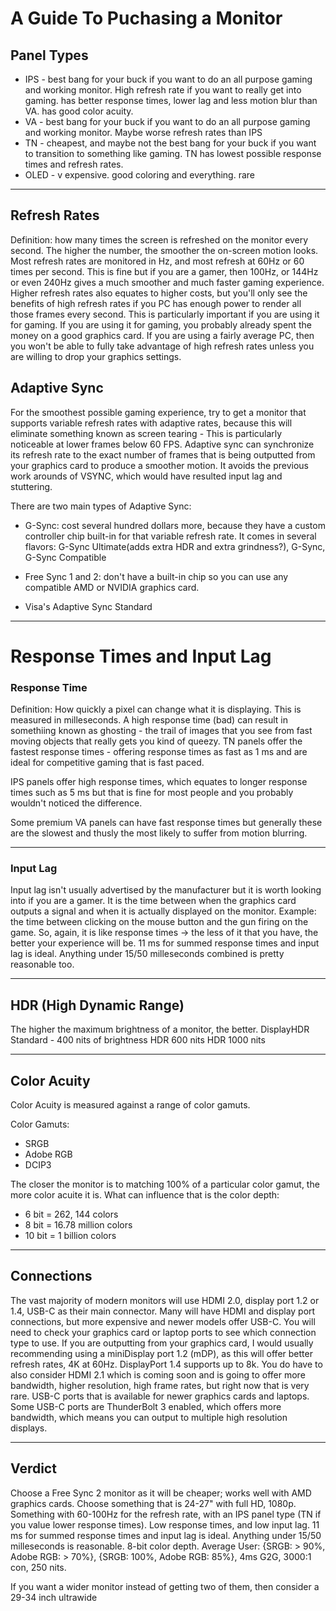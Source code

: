 # A Guide To Puchasing a Monitor

## Panel Types
* IPS - best bang for your buck if you want to do an all purpose gaming and working monitor. High refresh rate if you want to really get into gaming. has better response times, lower lag and less motion blur than VA. has good color acuity.
* VA - best bang for your buck if you want to do an all purpose gaming and working monitor. Maybe worse refresh rates than IPS
* TN - cheapest, and maybe not the best bang for your buck if you want to transition to something like gaming. TN has lowest possible response times and refresh rates.
* OLED - v expensive. good coloring and everything. rare
---

## Refresh Rates
Definition: how many times the screen is refreshed on the monitor every second. The higher the number, the smoother the on-screen motion looks. Most refresh rates are monitored in Hz, and most refresh at 60Hz or 60 times per second. This is fine but if you are a gamer, then 100Hz, or 144Hz or even 240Hz gives a much smoother and much faster gaming experience. Higher refresh rates also equates to higher costs, but you'll only see the benefits of high refresh rates if you PC has enough power to render all those frames every second. This is particularly important if you are using it for gaming. If you are using it for gaming, you probably already spent the money on a good graphics card. If you are using a fairly average PC, then you won't be able to fully take advantage of high refresh rates unless you are willing to drop your graphics settings. 

## Adaptive Sync 
For the smoothest possible gaming experience, try to get a monitor that supports variable refresh rates with adaptive rates, because this will eliminate something known as screen tearing - This is particularly noticeable at lower frames below 60 FPS. Adaptive sync can synchronize its refresh rate to the exact number of frames that is being outputted from your graphics card to produce a smoother motion. It avoids the previous work arounds of VSYNC, which would have resulted input lag and stuttering. 

There are two main types of Adaptive Sync:
* G-Sync: cost several hundred dollars more, because they have a custom controller chip built-in for that variable refresh rate. It comes in several flavors: G-Sync Ultimate(adds extra HDR and extra grindness?), G-Sync, G-Sync Compatible

* Free Sync 1 and 2: don't have a built-in chip so you can use any compatible AMD or NVIDIA graphics card. 

* Visa's Adaptive Sync Standard
---

# Response Times and Input Lag
### Response Time
Definition: How quickly a pixel can change what it is displaying. This is measured in milleseconds. A high response time (bad) can result in somethiing known as ghosting - the trail of images that you see from fast moving objects that really gets you kind of queezy. TN panels offer the fastest response times - offering response times as fast as 1 ms and are ideal for competitive gaming that is fast paced. 

IPS panels offer high response times, which equates to longer response times such as 5 ms but that is fine for most people and you probably wouldn't noticed the difference. 

Some premium VA panels can have fast response times but generally these are the slowest and thusly the most likely to suffer from motion blurring. 

---

### Input Lag
Input lag isn't usually advertised by the manufacturer but it is worth looking into if you are a gamer. It is the time between when the graphics card outputs a signal and when it is actually displayed on the monitor. Example: the time between clicking on the mouse button and the gun firing on the game. So, again, it is like response times -> the less of it that you have, the better your experience will be. 11 ms for summed response times and input lag is ideal. Anything under 15/50 milleseconds combined is pretty reasonable too. 

---

## HDR (High Dynamic Range)
The higher the maximum brightness of a monitor, the better. 
DisplayHDR Standard - 400 nits of brightness 
HDR 600 nits
HDR 1000 nits

---

## Color Acuity
Color Acuity is measured against a range of color gamuts. 

Color Gamuts:
* SRGB
* Adobe RGB 
* DCIP3

The closer the monitor is to matching 100% of a particular color gamut, the more color acuite it is. What can influence that is the color depth:
* 6 bit = 262, 144 colors
* 8 bit = 16.78 million colors
* 10 bit = 1 billion colors 
---

## Connections
The vast majority of modern monitors will use HDMI 2.0, display port 1.2 or 1.4, USB-C as their main connector. Many will have HDMI and display port connections, but more expensive and newer models offer USB-C. You will need to check your graphics card or laptop ports to see which connection type to use. If you are outputting from your graphics card, I would usually recommending using a miniDisplay port 1.2 (mDP), as this will offer better refresh rates, 4K at 60Hz. DisplayPort 1.4 supports up to 8k. You do have to also consider HDMI 2.1 which is coming soon and is going to offer more bandwidth, higher resolution, high frame rates, but right now that is very rare. USB-C ports that is available for newer graphics cards and laptops. Some USB-C ports are ThunderBolt 3 enabled, which offers more bandwidth, which means you can output to multiple high resolution displays. 

---

## Verdict
Choose a Free Sync 2 monitor as it will be cheaper; works well with AMD graphics cards. Choose something that is 24-27" with full HD, 1080p. Something with 60-100Hz for the refresh rate, with an IPS panel type (TN if you value lower response times). Low response times, and low input lag. 11 ms for summed response times and input lag is ideal. Anything under 15/50 milleseconds is reasonable. 8-bit color depth. Average User: {SRGB: > 90%, Adobe RGB: > 70%}, {SRGB: 100%, Adobe RGB: 85%}, 4ms G2G, 3000:1 con, 250 nits. 

If you want a wider monitor instead of getting two of them, then consider a 29-34 inch ultrawide